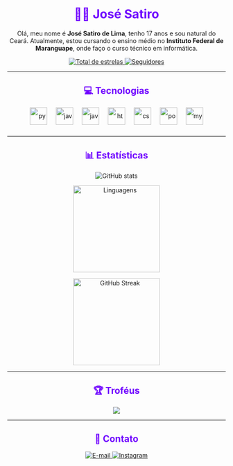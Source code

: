 <h1 align="center" style="color: #6f00ff;">👨‍💻 José Satiro</h1>

<p align="center">
  Olá, meu nome é <strong>José Satiro de Lima</strong>, tenho 17 anos e sou natural do Ceará. Atualmente, estou cursando o ensino médio no <strong>Instituto Federal de Maranguape</strong>, onde faço o curso técnico em informática.
</p>

<p align="center">
  <a href="https://github.com/SatiroDev?tab=repositories&sort=stargazers">
    <img 
      alt="Total de estrelas" 
      title="Total de estrelas GitHub" 
      src="https://img.shields.io/github/stars/SatiroDev?color=6f00ff&style=for-the-badge&label=Estrelas&logo=github"
    />
  </a>
  <a href="https://github.com/SatiroDev?tab=followers">
    <img 
      alt="Seguidores" 
      title="Me siga no GitHub" 
      src="https://img.shields.io/github/followers/SatiroDev?color=6f00ff&style=for-the-badge&label=Seguidores&logo=github"
    />
  </a>
</p>

---

<h2 align="center" style="color: #6f00ff;">💻 Tecnologias</h2>
<div align="center" style="line-height: 2.5;">
  <img src="https://skillicons.dev/icons?i=py" height="40" alt="python logo" />
  <img width="12" />
  
  <img src="https://skillicons.dev/icons?i=java" height="40" alt="java logo" />
  <img width="12" />
  
  <img src="https://skillicons.dev/icons?i=js" height="40" alt="javascript logo" />
  <img width="12" />
  
  <img src="https://skillicons.dev/icons?i=html" height="40" alt="html5 logo" />
  <img width="12" />
  
  <img src="https://skillicons.dev/icons?i=css" height="40" alt="css3 logo" />
  <img width="12" />

  <img src="https://skillicons.dev/icons?i=postgres" height="40" alt="postgresql logo" />
  <img width="12" />

  <img src="https://skillicons.dev/icons?i=mysql" height="40" alt="mysql logo" />
</div>

---

<h2 align="center" style="color: #6f00ff;">📊 Estatísticas</h2>
<p align="center">
  <img 
    src="https://github-readme-stats.vercel.app/api?username=SatiroDev&show_icons=true&theme=radical&bg_color=000000&title_color=6f00ff&text_color=ffffff&icon_color=6f00ff&border_radius=10" 
    alt="GitHub stats"
  />
</p>

<p align="center">
    <img 
        alt="Linguagens"
        height="200" 
        src="https://github-readme-stats.vercel.app/api/top-langs/?username=SatiroDev&theme=tokyonight&layout=compact&langs_count=9&bg_color=000000&title_color=6f00ff&text_color=ffffff&border_radius=10&custom_title=Linguagens"
    />
</p>

<p align="center">
    <img 
        alt="GitHub Streak" 
        height="200" 
        src="https://github-readme-streak-stats.herokuapp.com/?user=SatiroDev&theme=black-ice&hide_border=false&date_format=j%20M%5B%20Y%5D&fire=FF4500&ring=6f00ff&currStreakLabel=6f00ff&border_radius=10" 
    />
</p>

---

<h2 align="center" style="color: #6f00ff;">🏆 Troféus</h2>
<p align="center">
    <img src="https://github-profile-trophy.vercel.app/?username=SatiroDev&theme=tokyonight&no-bg=true&margin-w=10&margin-h=10&row=1&column=6" />
</p>

---

<h2 align="center" style="color: #6f00ff;">💬 Contato</h2>

<p align="center">
  <a href="mailto:satirojose492@gmail.com">
    <img src="https://img.shields.io/badge/E--mail-6f00ff?style=for-the-badge&logo=gmail&logoColor=white" alt="E-mail" />
  </a>
  <a href="https://instagram.com/j.satiropde7_" target="_blank">
    <img src="https://img.shields.io/badge/Instagram-6f00ff?style=for-the-badge&logo=instagram&logoColor=white" alt="Instagram" />
  </a>
</p>
